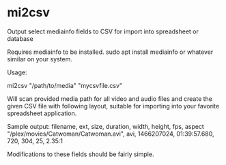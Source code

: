 # mi2csv
Output select mediainfo fields to CSV for import into spreadsheet or database

Requires mediainfo to be installed. sudo apt install mediainfo or whatever similar on your system.

Usage:

mi2csv "/path/to/media" "mycsvfile.csv"

Will scan provided media path for all video and audio files and create the given CSV file with following layout, suitable for importing into your favorite spreadsheet application.

Sample output:
filename, ext, size, duration, width, height, fps, aspect
"/plex/movies/Catwoman/Catwoman.avi", avi, 1466207024, 01:39:57.680, 720, 304, 25, 2.35:1

Modifications to these fields should be fairly simple.
